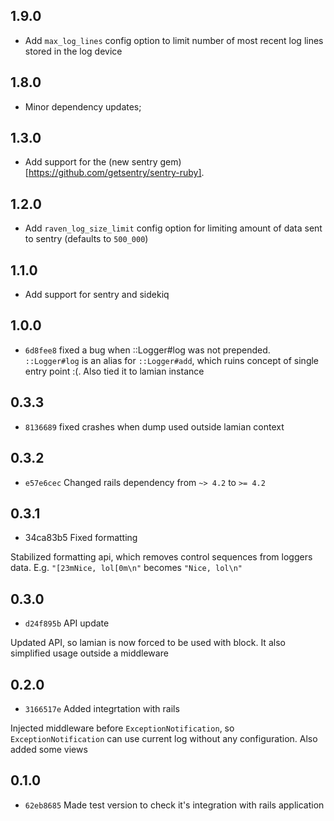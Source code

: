 ## 1.9.0

* Add `max_log_lines` config option to limit number of most recent log lines stored in the log device

## 1.8.0

* Minor dependency updates;

## 1.3.0

* Add support for the (new sentry gem)[https://github.com/getsentry/sentry-ruby].

## 1.2.0

* Add `raven_log_size_limit` config option for limiting amount of data sent to sentry (defaults to `500_000`)

## 1.1.0

* Add support for sentry and sidekiq

## 1.0.0

* `6d8fee8` fixed a bug when ::Logger#log was not prepended. `::Logger#log` is an alias for `::Logger#add`,
which ruins concept of single entry point :(. Also tied it to lamian instance

## 0.3.3

* `8136689` fixed crashes when dump used outside lamian context


## 0.3.2

* `e57e6cec` Changed rails dependency from `~> 4.2` to `>= 4.2`

## 0.3.1

* 34ca83b5 Fixed formatting

Stabilized formatting api, which removes control sequences from loggers data.
E.g. `"[23mNice, lol[0m\n"` becomes `"Nice, lol\n"`

## 0.3.0

* `d24f895b` API update

Updated API, so lamian is now forced to be used with block.
It also simplified usage outside a middleware

## 0.2.0

* `3166517e` Added integrtation with rails

Injected middleware before `ExceptionNotification`, so `ExceptionNotification`
can use current log without any configuration. Also added some views

## 0.1.0

* `62eb8685` Made test version to check it's integration with rails application
